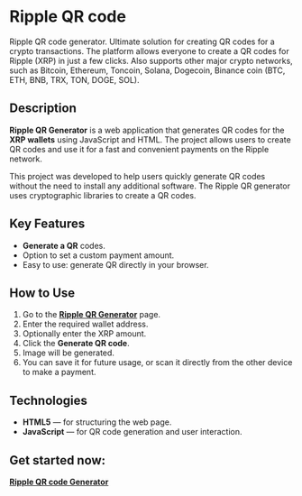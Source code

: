 # Ripple QR code
Ripple QR code generator. Ultimate solution for creating QR codes for a crypto transactions. The platform allows everyone to create a QR codes for Ripple (XRP) in just a few clicks. Also supports other major crypto networks, such as Bitcoin, Ethereum, Toncoin, Solana, Dogecoin, Binance coin (BTC, ETH, BNB, TRX, TON, DOGE, SOL).

## Description

**Ripple QR Generator** is a web application that generates QR codes for the **XRP wallets** using JavaScript and HTML. The project allows users to create QR codes and use it for a fast and convenient payments on the Ripple network.

This project was developed to help users quickly generate QR codes without the need to install any additional software. The Ripple QR generator uses cryptographic libraries to create a QR codes.

## Key Features

- **Generate a QR** codes.
- Option to set a custom payment amount.
- Easy to use: generate QR directly in your browser.

## How to Use

1. Go to the [**Ripple QR Generator**](https://rippleqrcode.com) page.
2. Enter the required wallet address.
3. Optionally enter the XRP amount.
4. Click the **Generate QR code**.
5. Image will be generated.
6. You can save it for future usage, or scan it directly from the other device to make a payment.

## Technologies

- **HTML5** — for structuring the web page.
- **JavaScript** — for QR code generation and user interaction.

## Get started now:

[**Ripple QR code Generator**](https://rippleqrcode.com)
